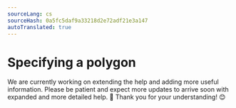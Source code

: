 ```yaml
---
sourceLang: cs
sourceHash: 0a5fc5daf9a33218d2e72adf21e3a147
autoTranslated: true
---
```


# Specifying a polygon
We are currently working on extending the help and adding more useful information. Please be patient and expect more updates to arrive soon with expanded and more detailed help. 🚀 Thank you for your understanding! 😊